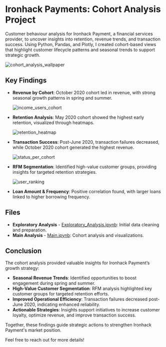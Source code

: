 # Ironhack Payments: Cohort Analysis Project

Customer behaviour analysis for Ironhack Payment, a financial services provider, to uncover insights into retention, revenue trends, and transaction success. Using Python, Pandas, and Plotly, I created cohort-based views that highlight customer lifecycle patterns and seasonal trends to support strategic growth.

![cohort_analysis_wallpaper](https://github.com/user-attachments/assets/e9fa25e2-33eb-4a1a-bd85-058d3717982b)

## Key Findings

- **Revenue by Cohort**: October 2020 cohort led in revenue, with strong seasonal growth patterns in spring and summer.
  
  ![income_users_cohort](https://github.com/user-attachments/assets/14189e28-ded7-4830-a8a9-61b18739de14)

- **Retention Analysis**: May 2020 cohort showed the highest early retention, visualized through heatmaps.
  
  ![retention_heatmap](https://github.com/user-attachments/assets/020a1480-e247-4b6e-9a09-eeab770ace2e)

- **Transaction Success**: Post-June 2020, transaction failures decreased, while October 2020 cohort generated the highest revenue.
  
  ![status_per_cohort](https://github.com/user-attachments/assets/df7e6194-f234-461e-a7e1-1c3adb1f57f8)

- **RFM Segmentation**: Identified high-value customer groups, providing insights for targeted retention strategies.
  
  ![user_ranking](https://github.com/user-attachments/assets/15e7531f-dfe6-4b45-9d71-6f31494ba0ff)

- **Loan Amount & Frequency**: Positive correlation found, with larger loans linked to higher borrowing frequency.

## Files

- **Exploratory Analysis** - [Exploratory_Analysis.ipynb](./Exploratory_Analysis.ipynb): Initial data cleaning and preparation.
- **Main Analysis** - [Main.ipynb](./Main.ipynb): Cohort analysis and visualizations.

## Conclusion

The cohort analysis provided valuable insights for Ironhack Payment’s growth strategy:

- **Seasonal Revenue Trends**: Identified opportunities to boost engagement during spring and summer.
- **High-Value Customer Segmentation**: RFM analysis highlighted key customer groups for targeted retention efforts.
- **Improved Operational Efficiency**: Transaction failures decreased post-June 2020, indicating enhanced reliability.
- **Actionable Strategies**: Insights support initiatives to increase customer loyalty, optimize revenue, and improve transaction success.

Together, these findings guide strategic actions to strengthen Ironhack Payment's market position.

Feel free to reach out for more details!
